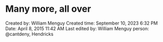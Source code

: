 # Many more, all over

Created by: William Menguy
Created time: September 10, 2023 6:32 PM
Date: April 8, 2015 11:42 AM
Last edited by: William Menguy
person: @cantdeny, Hendricks